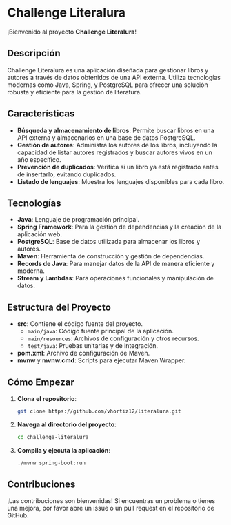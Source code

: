 # Challenge Literalura

¡Bienvenido al proyecto **Challenge Literalura**!

## Descripción

Challenge Literalura es una aplicación diseñada para gestionar libros y autores a través de datos obtenidos de una API externa. Utiliza tecnologías modernas como Java, Spring, y PostgreSQL para ofrecer una solución robusta y eficiente para la gestión de literatura.

## Características

- **Búsqueda y almacenamiento de libros**: Permite buscar libros en una API externa y almacenarlos en una base de datos PostgreSQL.
- **Gestión de autores**: Administra los autores de los libros, incluyendo la capacidad de listar autores registrados y buscar autores vivos en un año específico.
- **Prevención de duplicados**: Verifica si un libro ya está registrado antes de insertarlo, evitando duplicados.
- **Listado de lenguajes**: Muestra los lenguajes disponibles para cada libro.

## Tecnologías

- **Java**: Lenguaje de programación principal.
- **Spring Framework**: Para la gestión de dependencias y la creación de la aplicación web.
- **PostgreSQL**: Base de datos utilizada para almacenar los libros y autores.
- **Maven**: Herramienta de construcción y gestión de dependencias.
- **Records de Java**: Para manejar datos de la API de manera eficiente y moderna.
- **Stream y Lambdas**: Para operaciones funcionales y manipulación de datos.

## Estructura del Proyecto

- **src**: Contiene el código fuente del proyecto.
  - `main/java`: Código fuente principal de la aplicación.
  - `main/resources`: Archivos de configuración y otros recursos.
  - `test/java`: Pruebas unitarias y de integración.
- **pom.xml**: Archivo de configuración de Maven.
- **mvnw** y **mvnw.cmd**: Scripts para ejecutar Maven Wrapper.

## Cómo Empezar

1. **Clona el repositorio**:
    ```sh
    git clone https://github.com/vhortiz12/literalura.git
    ```
2. **Navega al directorio del proyecto**:
    ```sh
    cd challenge-literalura
    ```
3. **Compila y ejecuta la aplicación**:
    ```sh
    ./mvnw spring-boot:run
    ```

## Contribuciones

¡Las contribuciones son bienvenidas! Si encuentras un problema o tienes una mejora, por favor abre un issue o un pull request en el repositorio de GitHub.

